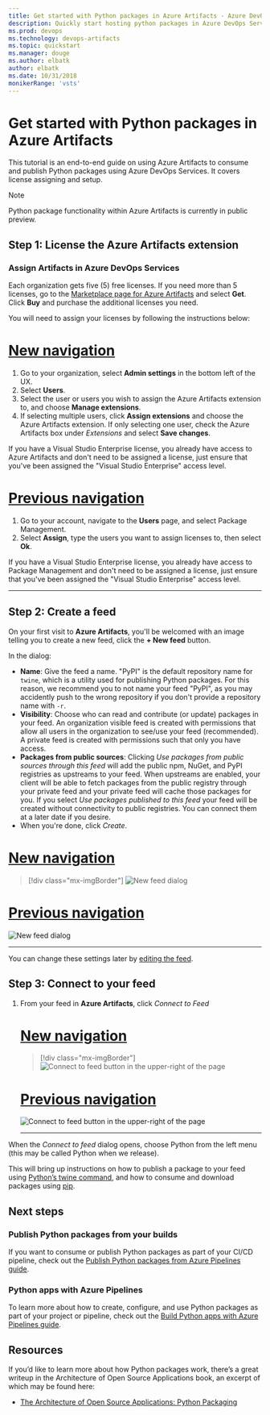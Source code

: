 ```yaml
---
title: Get started with Python packages in Azure Artifacts - Azure DevOps Services
description: Quickly start hosting python packages in Azure DevOps Services
ms.prod: devops
ms.technology: devops-artifacts
ms.topic: quickstart
ms.manager: douge
ms.author: elbatk
author: elbatk
ms.date: 10/31/2018
monikerRange: 'vsts'
---
```


# Get started with Python packages in Azure Artifacts

This tutorial is an end-to-end guide on using Azure Artifacts to consume and publish Python packages using Azure DevOps Services. It covers license assigning and setup.

> [!NOTE]
> Python package functionality within Azure Artifacts is currently in public preview.

## Step 1: License the Azure Artifacts extension

### Assign Artifacts in Azure DevOps Services

Each organization gets five (5) free licenses. If you need more than 5 licenses, go to the [Marketplace page for Azure Artifacts](https://marketplace.visualstudio.com/items?itemName=ms.feed) and select **Get**. Click **Buy** and purchase the additional licenses you need.  

You will need to assign your licenses by following the instructions below:

# [New navigation](#tab/new-nav)

1. Go to your organization, select **Admin settings** in the bottom left of the UX.
2. Select **Users**.
3. Select the user or users you wish to assign the Azure Artifacts extension to, and choose **Manage extensions**.
4. If selecting multiple users, click **Assign extensions** and choose the Azure Artifacts extension. If only selecting one user, check the Azure Artifacts box under _Extensions_ and select **Save changes**.

If you have a Visual Studio Enterprise license, you already have access to Azure Artifacts and don't need to be assigned a license, just ensure that you've been assigned the "Visual Studio Enterprise" access level.

# [Previous navigation](#tab/previous-nav)

1. Go to your account, navigate to the **Users** page, and select Package Management.
2. Select **Assign**, type the users you want to assign licenses to, then select **Ok**.

If you have a Visual Studio Enterprise license, you already have access to Package Management and don't need to be assigned a license, just ensure that you've been assigned the "Visual Studio Enterprise" access level.

---

## Step 2: Create a feed

On your first visit to **Azure Artifacts**, you'll be welcomed with an image telling you to create a new feed, click the **+ New feed** button.

In the dialog:
* **Name**: Give the feed a name. "PyPI" is the default repository name for `twine`, which is a utility used for publishing Python packages. For this reason, we recommend you to not name your feed "PyPI", as you may accidently push to the wrong repository if you don't provide a repository name with `-r`. 
* **Visibility**: Choose who can read and contribute (or update) packages in your feed.  An organization visible feed is created with permissions that allow all users in the organization to see/use your feed (recommended).  A private feed is created with permissions such that only you have access.
* **Packages from public sources**: Clicking _Use packages from public sources through this feed_ will add the public npm, NuGet, and PyPI registries as upstreams to your feed.  When upstreams are enabled, your client will be able to fetch packages from the public registry through your private feed and your private feed will cache those packages for you.  If you select _Use packages published to this feed_ your feed will be created without connectivity to public registries. You can connect them at a later date if you desire.
* When you're done, click _Create_.

# [New navigation](#tab/new-nav)
> [!div class="mx-imgBorder"] 
>![New feed dialog](../_shared/_img/new-feed-dialog-azure-devops-newnav.png)
> 

# [Previous navigation](#tab/previous-nav)
![New feed dialog](../_shared/_img/new-feed-dialog.png)

---

You can change these settings later by [editing the feed](../feeds/edit-feed.md).

## Step 3: Connect to your feed

1. From your feed in **Azure Artifacts**, click _Connect to Feed_

    # [New navigation](#tab/new-nav)
    > [!div class="mx-imgBorder"] 
    >![Connect to feed button in the upper-right of the page](../_shared/_img/connect-to-feed-azure-devops-newnav.png)
    > 

    # [Previous navigation](#tab/previous-nav)
    ![Connect to feed button in the upper-right of the page](../_shared/_img/connect-to-feed.png)

    --- 

When the _Connect to feed_ dialog opens, choose Python from the left menu (this may be called Python when we release). 

This will bring up instructions on how to publish a package to your feed using [Python’s twine command](https://pypi.org/project/twine/), and how to consume and download packages using [pip](https://pypi.org/project/pip/).

## Next steps

### Publish Python packages from your builds

If you want to consume or publish Python packages as part of your CI/CD pipeline, check out the [Publish Python packages from Azure Pipelines guide](/azure/devops/pipelines/targets/pypi).

### Python apps with Azure Pipelines

To learn more about how to create, configure, and use Python packages as part of your project or pipeline, check out the [Build Python apps with Azure Pipelines guide](https://docs.microsoft.com/en-us/azure/devops/pipelines/languages/python?view=vsts).

## Resources

If you’d like to learn more about how Python packages work, there’s a great writeup in the Architecture of Open Source Applications book, an excerpt of which may be found here:

* [The Architecture of Open Source Applications: Python Packaging](http://www.aosabook.org/en/packaging.html)















